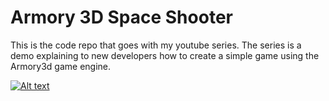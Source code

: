 # Armory 3D Space Shooter
This is the code repo that goes with my youtube series. The series is a demo explaining to new developers how to create a simple game using the Armory3d game engine.

[![Alt text](https://img.youtube.com/vi/b39aC6vN2Lo/0.jpg)](https://www.youtube.com/playlist?list=PLEji91IwVP3sNAMr2h8bLH9TokLcNxpzj)

